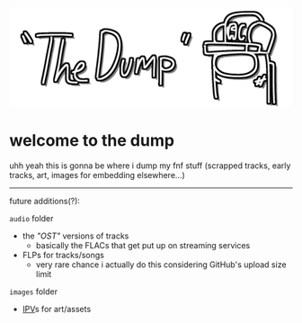 ![](/images/imbeds/dump_header.PNG)

# welcome to the dump
uhh yeah this is gonna be where i dump my fnf stuff (scrapped tracks, early tracks, art, images for embedding elsewhere...)

---

future additions(?):

`audio` folder
- the *"OST"* versions of tracks
  - basically the FLACs that get put up on streaming services
- FLPs for tracks/songs
  - very rare chance i actually do this considering GitHub's upload size limit
 
`images` folder
- [IPV](https://fileinfo.com/extension/ipv)s for art/assets
